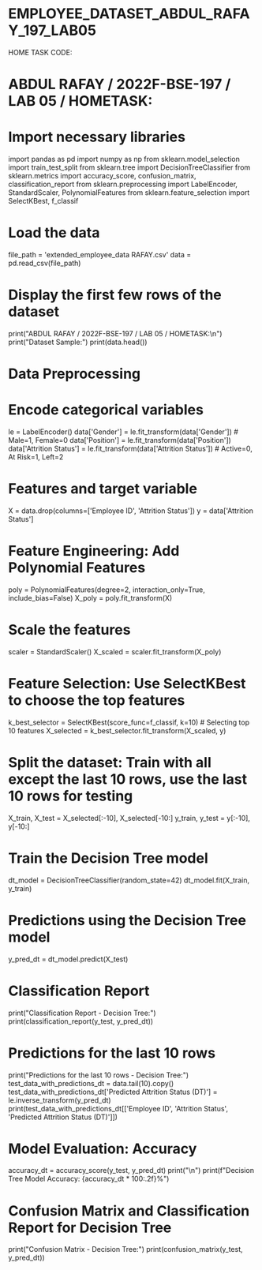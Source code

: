 # EMPLOYEE_DATASET_ABDUL_RAFAY_197_LAB05
HOME TASK CODE:

# ABDUL RAFAY / 2022F-BSE-197 / LAB 05 / HOMETASK:
# Import necessary libraries
import pandas as pd
import numpy as np
from sklearn.model_selection import train_test_split
from sklearn.tree import DecisionTreeClassifier
from sklearn.metrics import accuracy_score, confusion_matrix, classification_report
from sklearn.preprocessing import LabelEncoder, StandardScaler, PolynomialFeatures
from sklearn.feature_selection import SelectKBest, f_classif
# Load the data
file_path = 'extended_employee_data RAFAY.csv'
data = pd.read_csv(file_path)
# Display the first few rows of the dataset
print("ABDUL RAFAY / 2022F-BSE-197 / LAB 05 / HOMETASK:\n")
print("Dataset Sample:")
print(data.head())
# Data Preprocessing
# Encode categorical variables
le = LabelEncoder()
data['Gender'] = le.fit_transform(data['Gender'])  # Male=1, Female=0
data['Position'] = le.fit_transform(data['Position'])
data['Attrition Status'] = le.fit_transform(data['Attrition Status'])  # Active=0, At Risk=1, Left=2
# Features and target variable
X = data.drop(columns=['Employee ID', 'Attrition Status'])
y = data['Attrition Status']
# Feature Engineering: Add Polynomial Features
poly = PolynomialFeatures(degree=2, interaction_only=True, include_bias=False)
X_poly = poly.fit_transform(X)
# Scale the features
scaler = StandardScaler()
X_scaled = scaler.fit_transform(X_poly)
# Feature Selection: Use SelectKBest to choose the top features
k_best_selector = SelectKBest(score_func=f_classif, k=10)  # Selecting top 10 features
X_selected = k_best_selector.fit_transform(X_scaled, y)
# Split the dataset: Train with all except the last 10 rows, use the last 10 rows for testing
X_train, X_test = X_selected[:-10], X_selected[-10:]
y_train, y_test = y[:-10], y[-10:]
# Train the Decision Tree model
dt_model = DecisionTreeClassifier(random_state=42)
dt_model.fit(X_train, y_train)
# Predictions using the Decision Tree model
y_pred_dt = dt_model.predict(X_test)
# Classification Report
print("Classification Report - Decision Tree:")
print(classification_report(y_test, y_pred_dt))
# Predictions for the last 10 rows
print("Predictions for the last 10 rows - Decision Tree:")
test_data_with_predictions_dt = data.tail(10).copy()
test_data_with_predictions_dt['Predicted Attrition Status (DT)'] = le.inverse_transform(y_pred_dt)
print(test_data_with_predictions_dt[['Employee ID', 'Attrition Status', 'Predicted Attrition Status (DT)']])
# Model Evaluation: Accuracy
accuracy_dt = accuracy_score(y_test, y_pred_dt)
print("\n")
print(f"Decision Tree Model Accuracy: {accuracy_dt * 100:.2f}%")
# Confusion Matrix and Classification Report for Decision Tree
print("Confusion Matrix - Decision Tree:")
print(confusion_matrix(y_test, y_pred_dt))
